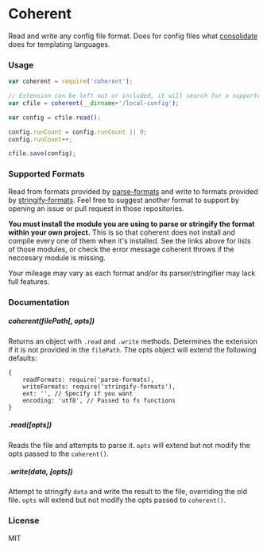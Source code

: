 # Coherent

Read and write any config file format. Does for config files what [consolidate](https://github.com/tj/consolidate.js) does for templating languages.


### Usage

```javascript
var coherent = require('coherent');

// Extension can be left out or included, it will search for a supported file
var cfile = coherent(__dirname+'/local-config');

var config = cfile.read();

config.runCount = config.runCount || 0;
config.runCount++;

cfile.save(config);
```


### Supported Formats

Read from formats provided by [parse-formats](https://github.com/DSKrepps/parse-formats) and write to formats provided by [stringify-formats](https://github.com/DSKrepps/stringify-formats). Feel free to suggest another format to support by opening an issue or pull request in those repositories.

**You must install the module you are using to parse or stringify the format within your own project.** This is so that coherent does not install and compile every one of them when it's installed. See the links above for lists of those modules, or check the error message coherent throws if the neccesary module is missing.

Your mileage may vary as each format and/or its parser/stringifier may lack full features.


### Documentation

##### coherent(filePath[, opts])
Returns an object with `.read` and `.write` methods. Determines the extension if it is not provided in the `filePath`. The opts object will extend the following defaults:

    {
        readFormats: require('parse-formats),
        writeFormats: require('stringify-formats'),
        ext: '', // Specify if you want
        encoding: 'utf8', // Passed to fs functions
    }

##### .read([opts])
Reads the file and attempts to parse it. `opts` will extend but not modify the opts passed to the `coherent()`.

##### .write(data, [opts])
Attempt to stringify `data` and write the result to the file, overriding the old file. `opts` will extend but not modify the opts passed to `coherent()`.


### License

MIT